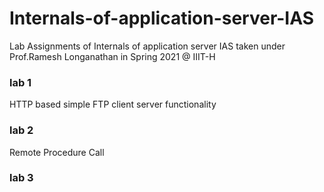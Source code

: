 # Internals-of-application-server-IAS
Lab Assignments of Internals of application server IAS  taken under Prof.Ramesh Longanathan in Spring 2021 @ IIIT-H 

### lab 1
HTTP based simple FTP client server functionality

### lab 2
Remote Procedure Call

### lab 3
